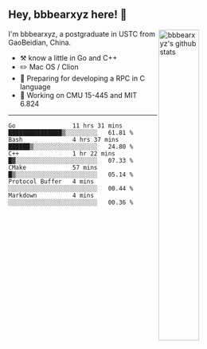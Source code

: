## Hey, bbbearxyz here! :wave:

<img align="right" alt="bbbearxyz's github stats" width="40%" src="https://github-readme-stats.vercel.app/api?username=bbbearxyz&show_icons=true">

I'm bbbearxyz, a postgraduate in USTC from GaoBeidian, China.

-   :hammer_and_pick:    know a little in Go and C++
-   :pencil2: Mac OS / Clion
-   :seedling: Preparing for developing a RPC in C language 
-   :thinking: Working on CMU 15-445 and MIT 6.824
---
<!--START_SECTION:waka-->

```text
Go                11 hrs 31 mins  ███████████████▒░░░░░░░░░   61.81 %
Bash              4 hrs 37 mins   ██████▒░░░░░░░░░░░░░░░░░░   24.80 %
C++               1 hr 22 mins    █▓░░░░░░░░░░░░░░░░░░░░░░░   07.33 %
CMake             57 mins         █▒░░░░░░░░░░░░░░░░░░░░░░░   05.14 %
Protocol Buffer   4 mins          ░░░░░░░░░░░░░░░░░░░░░░░░░   00.44 %
Markdown          4 mins          ░░░░░░░░░░░░░░░░░░░░░░░░░   00.36 %
```

<!--END_SECTION:waka-->
